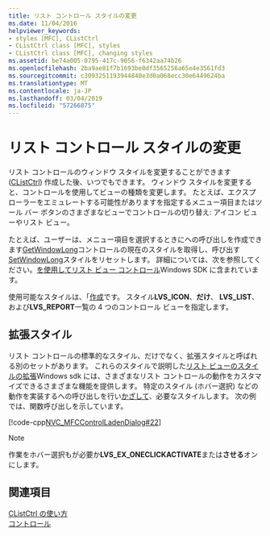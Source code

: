 ```yaml
---
title: リスト コントロール スタイルの変更
ms.date: 11/04/2016
helpviewer_keywords:
- styles [MFC], CListCtrl
- CListCtrl class [MFC], styles
- CListCtrl class [MFC], changing styles
ms.assetid: be74a005-0795-417c-9056-f6342aa74b26
ms.openlocfilehash: 2ba9ae81f7b1693be0df3565256a65e4e3561fd3
ms.sourcegitcommit: c3093251193944840e3d0a068ecc30e6449624ba
ms.translationtype: MT
ms.contentlocale: ja-JP
ms.lasthandoff: 03/04/2019
ms.locfileid: "57266875"
---
```

# <a name="changing-list-control-styles"></a>リスト コントロール スタイルの変更

リスト コントロールのウィンドウ スタイルを変更することができます ([CListCtrl](../mfc/reference/clistctrl-class.md)) 作成した後、いつでもできます。 ウィンドウ スタイルを変更すると、コントロールを使用してビューの種類を変更します。 たとえば、エクスプ ローラーをエミュレートする可能性がありますを指定するメニュー項目またはツール バー ボタンのさまざまなビューでコントロールの切り替え: アイコン ビューやリスト ビュー。

たとえば、ユーザーは、メニュー項目を選択するときにへの呼び出しを作成できます[GetWindowLong](/windows/desktop/api/winuser/nf-winuser-getwindowlonga)コントロールの現在のスタイルを取得し、呼び出す[SetWindowLong](/windows/desktop/api/winuser/nf-winuser-setwindowlonga)スタイルをリセットします。 詳細については、次を参照してください。[を使用してリスト ビュー コントロール](/windows/desktop/Controls/using-list-view-controls)Windows SDK に含まれています。

使用可能なスタイルは、「[作成](../mfc/reference/clistctrl-class.md#create)です。 スタイル**LVS_ICON**、**だけ**、 **LVS_LIST**、および**LVS_REPORT**一覧の 4 つのコントロール ビューを指定します。

## <a name="extended-styles"></a>拡張スタイル

リスト コントロールの標準的なスタイル、だけでなく、拡張スタイルと呼ばれる別のセットがあります。 これらのスタイルで説明した[リスト ビューのスタイルの拡張](/windows/desktop/Controls/extended-list-view-styles)Windows sdk には、さまざまなリスト コントロールの動作をカスタマイズできるさまざまな機能を提供します。 特定のスタイル (ホバー選択) などの動作を実装するへの呼び出しを行い[かざして](../mfc/reference/clistctrl-class.md#setextendedstyle)、必要なスタイルします。 次の例では、関数呼び出しを示しています。

[!code-cpp[NVC_MFCControlLadenDialog#22](../mfc/codesnippet/cpp/changing-list-control-styles_1.cpp)]

> [!NOTE]
>  作業をホバー選択もが必要か**LVS_EX_ONECLICKACTIVATE**または**させる**オンにします。

## <a name="see-also"></a>関連項目

[CListCtrl の使い方](../mfc/using-clistctrl.md)<br/>
[コントロール](../mfc/controls-mfc.md)
